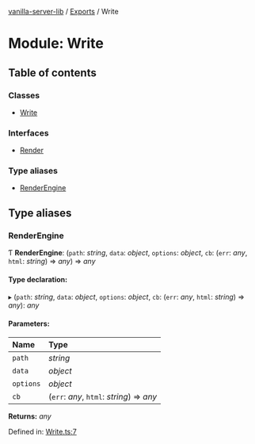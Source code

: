 [vanilla-server-lib](../README.md) / [Exports](../modules.md) / Write

# Module: Write

## Table of contents

### Classes

- [Write](../classes/write.write-1.md)

### Interfaces

- [Render](../interfaces/write.render.md)

### Type aliases

- [RenderEngine](write.md#renderengine)

## Type aliases

### RenderEngine

Ƭ **RenderEngine**: (`path`: *string*, `data`: *object*, `options`: *object*, `cb`: (`err`: *any*, `html`: *string*) => *any*) => *any*

#### Type declaration:

▸ (`path`: *string*, `data`: *object*, `options`: *object*, `cb`: (`err`: *any*, `html`: *string*) => *any*): *any*

#### Parameters:

Name | Type |
:------ | :------ |
`path` | *string* |
`data` | *object* |
`options` | *object* |
`cb` | (`err`: *any*, `html`: *string*) => *any* |

**Returns:** *any*

Defined in: [Write.ts:7](https://github.com/mrdenysu/vanilla-server-lib/blob/e383c84/src/Write.ts#L7)
